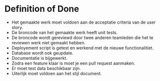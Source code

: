 # Definition of Done

* Het gemaakte werk moet voldoen aan de acceptatie criteria van de user story.
* De broncode  van het gemaakte werk heeft unit tests.
* De broncode wordt gereviewd door twee anderen teamleden die het te reviewen werk niet gemaakt hebben.
* Deployement script is getest en werkend met de nieuwe functionalitiet.
* Database wordt ook geupdate.
* Documentatie is bijgewerkt.
* Zodra een feature klaar is moet je een pull request aanmaken.
* Er moet test data beschikbaar zijn.
* Uiterlijk moet voldoen aan het stijl document.
